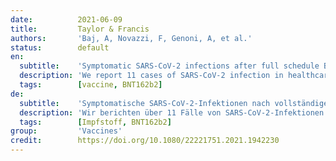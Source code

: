 ```yaml
---
date:          2021-06-09
title:         Taylor & Francis
authors:       'Baj, A, Novazzi, F, Genoni, A, et al.'
status:        default
en:
  subtitle:    'Symptomatic SARS-CoV-2 infections after full schedule BNT162b2 vaccination in seropositive healthcare workers: a case series from a single institution'
  description: 'We report 11 cases of SARS-CoV-2 infection in healthcare workers (HCW) naïve for COVID-19 and seropositive after the second dose of the BNT162b2 mRNA vaccine. Based on voluntary-based surveillance, they tested positive for different strains of SARS-CoV-2, as Spike gene sequencing showed. Five of them reported mild symptoms. Given the risk for SARS-CoV-2 introduction from asymptomatic vaccinees, this case series suggests the need to continue nasopharyngeal screening programmes.'
  tags:        [vaccine, BNT162b2]
de:
  subtitle:    'Symptomatische SARS-CoV-2-Infektionen nach vollständiger BNT162b2-Impfung bei seropositiven Beschäftigten im Gesundheitswesen: eine Fallserie aus einer einzigen Einrichtung'
  description: 'Wir berichten über 11 Fälle von SARS-CoV-2-Infektionen bei Beschäftigten im Gesundheitswesen, die naiv für COVID-19 und seropositiv nach der zweiten Dosis des BNT162b2-mRNA-Impfstoffs waren. Auf der Grundlage der freiwilligen Überwachung wurden sie positiv auf verschiedene Stämme von SARS-CoV-2 getestet, wie die Sequenzierung des Spike-Gens ergab. Fünf von ihnen berichteten über leichte Symptome. Angesichts des Risikos einer Einschleppung von SARS-CoV-2 durch asymptomatische Geimpfte legt diese Fallserie nahe, dass Screening-Programme für den Nasen-Rachen-Raum fortgesetzt werden müssen.' 
  tags:        [Impfstoff, BNT162b2]
group:         'Vaccines'
credit:        https://doi.org/10.1080/22221751.2021.1942230
---
```

